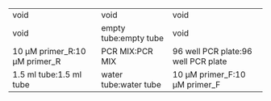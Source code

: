 ||||
|----|----|----|
|void|void|void|
|void|empty tube:empty tube|void|
|10 μM primer_R:10 μM primer_R|PCR MIX:PCR MIX|96 well PCR plate:96 well PCR plate|
|1.5 ml tube:1.5 ml tube|water tube:water tube|10 μM primer_F:10 μM primer_F|
